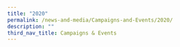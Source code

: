 ```yaml
---
title: "2020"
permalink: /news-and-media/Campaigns-and-Events/2020/
description: ""
third_nav_title: Campaigns & Events
---
```



